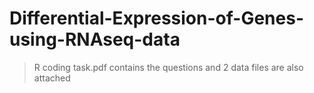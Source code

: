 # Differential-Expression-of-Genes-using-RNAseq-data

> R coding task.pdf contains the questions and 2 data files are also attached
